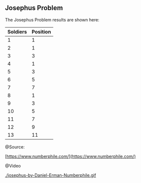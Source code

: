 ## Josephus Problem

The Josephus Problem results are shown here:

| Soldiers | Position |
| -------- | -------- |
| 1        | 1        |
| 2        | 1        |
| 3        | 3        |
| 4        | 1        |
| 5        | 3        |
| 6        | 5        |
| 7        | 7        |
| 8        | 1        |
| 9        | 3        |
| 10       | 5        |
| 11       | 7        |
| 12       | 9        |
| 13       | 11       |

@Source:

[https://www.numberphile.com/](https://www.numberphile.com/)

@Video

[./josephus-by-Daniel-Erman-Numberphile.gif](./josephus-by-Daniel-Erman-Numberphile.gif)
